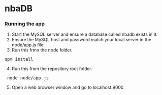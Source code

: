 # nbaDB

### Running the app
1. Start the MySQL server and ensure a database called nbadb exists in it.
2. Ensure the MySQL host and password match your local server in the node/app.js file.
3. Run this frmo the node folder.
<pre>npm install</pre>
4. Run this from the repository root folder.
<pre> node node/app.js </pre>
5. Open a web browser window and go to localhost:9000.
